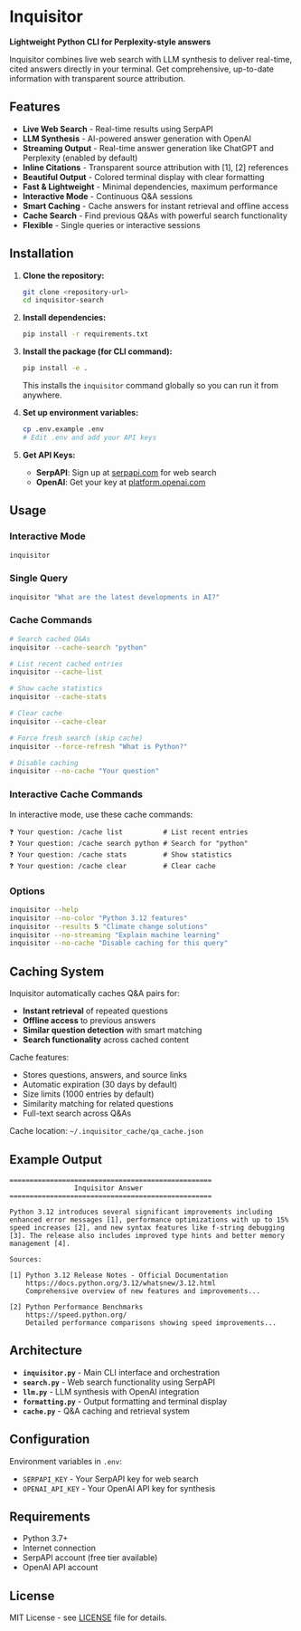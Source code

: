 # Inquisitor

**Lightweight Python CLI for Perplexity-style answers**

Inquisitor combines live web search with LLM synthesis to deliver real-time, cited answers directly in your terminal. Get comprehensive, up-to-date information with transparent source attribution.

## Features

- **Live Web Search** - Real-time results using SerpAPI
- **LLM Synthesis** - AI-powered answer generation with OpenAI
- **Streaming Output** - Real-time answer generation like ChatGPT and Perplexity (enabled by default)
- **Inline Citations** - Transparent source attribution with [1], [2] references
- **Beautiful Output** - Colored terminal display with clear formatting
- **Fast & Lightweight** - Minimal dependencies, maximum performance
- **Interactive Mode** - Continuous Q&A sessions
- **Smart Caching** - Cache answers for instant retrieval and offline access
- **Cache Search** - Find previous Q&As with powerful search functionality
- **Flexible** - Single queries or interactive sessions

## Installation

1. **Clone the repository:**
   ```bash
   git clone <repository-url>
   cd inquisitor-search
   ```

2. **Install dependencies:**
   ```bash
   pip install -r requirements.txt
   ```

3. **Install the package (for CLI command):**
   ```bash
   pip install -e .
   ```
   This installs the `inquisitor` command globally so you can run it from anywhere.

4. **Set up environment variables:**
   ```bash
   cp .env.example .env
   # Edit .env and add your API keys
   ```

5. **Get API Keys:**
   - **SerpAPI**: Sign up at [serpapi.com](https://serpapi.com/) for web search
   - **OpenAI**: Get your key at [platform.openai.com](https://platform.openai.com/api-keys)

## Usage

### Interactive Mode
```bash
inquisitor
```

### Single Query
```bash
inquisitor "What are the latest developments in AI?"
```

### Cache Commands
```bash
# Search cached Q&As
inquisitor --cache-search "python"

# List recent cached entries
inquisitor --cache-list

# Show cache statistics
inquisitor --cache-stats

# Clear cache
inquisitor --cache-clear

# Force fresh search (skip cache)
inquisitor --force-refresh "What is Python?"

# Disable caching
inquisitor --no-cache "Your question"
```

### Interactive Cache Commands
In interactive mode, use these cache commands:
```
❓ Your question: /cache list          # List recent entries
❓ Your question: /cache search python # Search for "python"
❓ Your question: /cache stats         # Show statistics
❓ Your question: /cache clear         # Clear cache
```

### Options
```bash
inquisitor --help
inquisitor --no-color "Python 3.12 features"
inquisitor --results 5 "Climate change solutions"
inquisitor --no-streaming "Explain machine learning"
inquisitor --no-cache "Disable caching for this query"
```

## Caching System

Inquisitor automatically caches Q&A pairs for:
- **Instant retrieval** of repeated questions
- **Offline access** to previous answers
- **Similar question detection** with smart matching
- **Search functionality** across cached content

Cache features:
- Stores questions, answers, and source links
- Automatic expiration (30 days by default)
- Size limits (1000 entries by default)
- Similarity matching for related questions
- Full-text search across Q&As

Cache location: `~/.inquisitor_cache/qa_cache.json`

## Example Output

```
==================================================
                Inquisitor Answer                
==================================================

Python 3.12 introduces several significant improvements including enhanced error messages [1], performance optimizations with up to 15% speed increases [2], and new syntax features like f-string debugging [3]. The release also includes improved type hints and better memory management [4].

Sources:

[1] Python 3.12 Release Notes - Official Documentation
    https://docs.python.org/3.12/whatsnew/3.12.html
    Comprehensive overview of new features and improvements...

[2] Python Performance Benchmarks
    https://speed.python.org/
    Detailed performance comparisons showing speed improvements...
```

## Architecture

- **`inquisitor.py`** - Main CLI interface and orchestration
- **`search.py`** - Web search functionality using SerpAPI
- **`llm.py`** - LLM synthesis with OpenAI integration
- **`formatting.py`** - Output formatting and terminal display
- **`cache.py`** - Q&A caching and retrieval system

## Configuration

Environment variables in `.env`:
- `SERPAPI_KEY` - Your SerpAPI key for web search
- `OPENAI_API_KEY` - Your OpenAI API key for synthesis

## Requirements

- Python 3.7+
- Internet connection
- SerpAPI account (free tier available)
- OpenAI API account

## License

MIT License - see [LICENSE](LICENSE) file for details.
